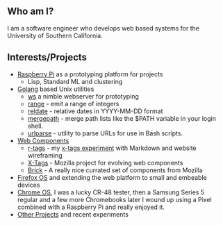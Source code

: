
## Who am I?

I am a software engineer who develops web based systems for the University of Southern California.

## Interests/Projects

+ [Raspberry Pi](http://raspberrypi.org) as a prototyping platform for projects
    - Lisp, Standard ML and clustering
+ [Golang](http://golang.org) based Unix utilities
    + [ws](http://rsdoiel.github.io/ws) a nimble webserver for prototyping
    + [range](https://github.com/rsdoiel/range) - emit a range of integers
    + [reldate](https://github.com/rsdoiel/reldate) - relative dates in YYYY-MM-DD format
    + [mergepath](https://github.com/rsdoiel/mergepath) - merge path lists like the $PATH variable in your login shell.
    + [urlparse](https://github.com/rsdoiel/urlparse) - utility to parse URLs for use in Bash scripts.
+ [Web Components](http://webcomponents.org/)
    + [r-tags](https://rsdoiel.github.com/r-tags) - my [x-tags experiment](https://github.com/rsdoiel/r-tags) with Markdown and website wireframing
    + [X-Tags](http://www.x-tags.org) - Mozilla project for evolving web components
    + [Brick](http://mozbrick.github.io/) - A really nice currated set of components from Mozilla
+ [Firefox OS](https://developer.mozilla.org/en-US/docs/Mozilla/Firefox_OS) and extending the web platform to small and embeable devices
+ [Chrome OS](http://www.google.com/chromeos), I was a lucky CR-48 tester, then a Samsung Series 5 regular and a few more Chromebooks later I wound up using a Pixel combined with a Raspberry Pi and really enjoyed it.
+ [Other Projects](https://github.com/rsdoiel?tab=repositories) and recent experiments

